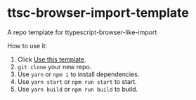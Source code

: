 # ttsc-browser-import-template
A repo template for ttypescript-browser-like-import

How to use it:

1. Click [Use this template](https://github.com/Jack-Works/ttsc-browser-import-template/generate).
2. `git clone` your new repo.
3. Use `yarn` or `npm i` to install dependencies.
4. Use `yarn start` or `npm run start` to start.
5. Use `yarn build` or `npm run build` to build.
